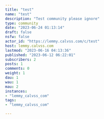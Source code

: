 ```yaml
---
title: "test" 
name: "test"
description: "Test community please ignore"
type: community
date: "2023-06-24 01:13:14"
draft: false
nsfw: false
actor_id: "https://lemmy.calvss.com/c/test"
host: lemmy.calvss.com
lastmod: "2023-06-16 04:13:36"
published: "2023-06-12 06:22:01"
subscribers: 2
posts: 1
comments: 0
weight: 1
dau: 1
wau: 1
mau: 2
instances:
- "lemmy_calvss_com"
tags: 
- "lemmy_calvss_com"

---
```

